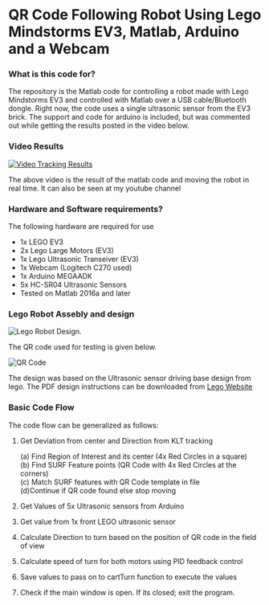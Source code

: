 # QR Code Following Robot Using Lego Mindstorms EV3, Matlab, Arduino and a Webcam #

### What is this code for? ###
The repository is the Matlab code for controlling a robot made with Lego Mindstorms EV3 and controlled with Matlab over a USB cable/Bluetooth dongle. Right now, the code uses a single ultrasonic sensor from the EV3 brick. The support and code for arduino is included, but was commented out while getting the results posted in the video below.

### Video Results  ###

[![Video Tracking Results](https://img.youtube.com/vi/pOSssa08bpE/0.jpg)](https://www.youtube.com/watch?v=pOSssa08bpE) 

The above video is the result of the matlab code and moving the robot in real time. It can also be seen at my youtube channel

### Hardware and Software requirements? ###

The following hardware are required for use
* 1x LEGO EV3
* 2x Lego Large Motors (EV3)
* 1x Lego Ultrasonic Transeiver (EV3)
* 1x Webcam (Logitech C270 used)
* 1x Arduino MEGAADK
* 5x HC-SR04 Ultrasonic Sensors
* Tested on Matlab 2016a and later

### Lego Robot Assebly and design ###

![Lego Robot Design](https://i.imgur.com/FAHR3qDl.jpg). 

The QR code used for testing is given below.

![QR Code](https://i.imgur.com/7hGh1c4m.png)

The design was based on the Ultrasonic sensor driving base design from lego. The PDF design instructions can be downloaded from [Lego Website](https://le-www-live-s.legocdn.com/sc/media/lessons/mindstorms-ev3/building-instructions/ev3-ultrasonic-sensor-driving-base-61ffdfa461aee2470b8ddbeab16e2070.pdf)

### Basic Code Flow ###

The code flow can be generalized as follows:
	
1. Get Deviation from center and Direction from KLT tracking

   (a) Find Region of Interest and its center (4x Red Circles in a square)  
   (b) Find SURF Feature points (QR Code with 4x Red Circles at the corners)  
   (c) Match SURF features with QR Code template in file  
   (d)Continue if QR code found else stop moving  

2. Get Values of 5x Ultrasonic sensors from Arduino
3. Get value from 1x front LEGO ultrasonic sensor
4. Calculate Direction to turn based on the position of QR code in the field of view
5. Calculate speed of turn for both motors using PID feedback control
6. Save values to pass on to cartTurn function to execute the values
7. Check if the main window is open. If its closed; exit the program.
